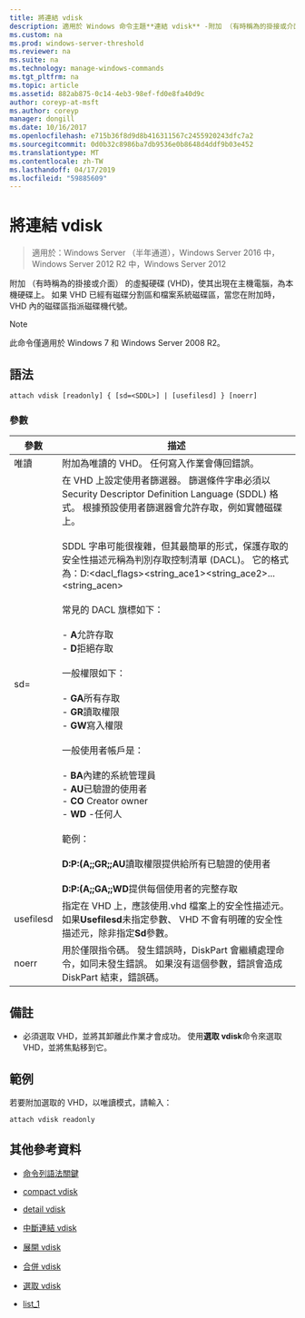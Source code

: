 ```yaml
---
title: 將連結 vdisk
description: 適用於 Windows 命令主題**連結 vdisk** -附加 （有時稱為的掛接或介面） 的虛擬硬碟 (VHD)，使其出現在主機電腦，為本機硬碟上。
ms.custom: na
ms.prod: windows-server-threshold
ms.reviewer: na
ms.suite: na
ms.technology: manage-windows-commands
ms.tgt_pltfrm: na
ms.topic: article
ms.assetid: 882ab875-0c14-4eb3-98ef-fd0e8fa40d9c
author: coreyp-at-msft
ms.author: coreyp
manager: dongill
ms.date: 10/16/2017
ms.openlocfilehash: e715b36f8d9d8b416311567c2455920243dfc7a2
ms.sourcegitcommit: 0d0b32c8986ba7db9536e0b8648d4ddf9b03e452
ms.translationtype: MT
ms.contentlocale: zh-TW
ms.lasthandoff: 04/17/2019
ms.locfileid: "59885609"
---
```

# <a name="attach-vdisk"></a>將連結 vdisk

>適用於：Windows Server （半年通道），Windows Server 2016 中，Windows Server 2012 R2 中，Windows Server 2012

附加 （有時稱為的掛接或介面） 的虛擬硬碟 (VHD)，使其出現在主機電腦，為本機硬碟上。 如果 VHD 已經有磁碟分割區和檔案系統磁碟區，當您在附加時，VHD 內的磁碟區指派磁碟機代號。
> [!NOTE]
> 此命令僅適用於 Windows 7 和 Windows Server 2008 R2。

## <a name="syntax"></a>語法
```
attach vdisk [readonly] { [sd=<SDDL>] | [usefilesd] } [noerr]
```
### <a name="parameters"></a>參數
|參數|描述|
|-------|--------|
|唯讀|附加為唯讀的 VHD。 任何寫入作業會傳回錯誤。|
|sd=<SDDL string>|在 VHD 上設定使用者篩選器。 篩選條件字串必須以 Security Descriptor Definition Language (SDDL) 格式。 根據預設使用者篩選器會允許存取，例如實體磁碟上。<br /><br />SDDL 字串可能很複雜，但其最簡單的形式，保護存取的安全性描述元稱為判別存取控制清單 (DACL)。 它的格式為：D:<dacl_flags><string_ace1><string_ace2>... <string_acen><br /><br />常見的 DACL 旗標如下：<br /><br />-   **A**允許存取<br />-   **D**拒絕存取<br /><br />一般權限如下：<br /><br />-   **GA**所有存取<br />-   **GR**讀取權限<br />-   **GW**寫入權限<br /><br />一般使用者帳戶是：<br /><br />-   **BA**內建的系統管理員<br />-   **AU**已驗證的使用者<br />-   **CO** Creator owner<br />-   **WD** -任何人<br /><br />範例：<br /><br />**D:P:(A;;GR;;AU**讀取權限提供給所有已驗證的使用者<br /><br />**D:P:(A;;GA;;WD**提供每個使用者的完整存取|
|usefilesd|指定在 VHD 上，應該使用.vhd 檔案上的安全性描述元。 如果**Usefilesd**未指定參數、 VHD 不會有明確的安全性描述元，除非指定**Sd**參數。|
|noerr|用於僅限指令碼。 發生錯誤時，DiskPart 會繼續處理命令，如同未發生錯誤。 如果沒有這個參數，錯誤會造成 DiskPart 結束，錯誤碼。|
## <a name="remarks"></a>備註
-   必須選取 VHD，並將其卸離此作業才會成功。 使用**選取 vdisk**命令來選取 VHD，並將焦點移到它。
## <a name="BKMK_Examples"></a>範例
若要附加選取的 VHD，以唯讀模式，請輸入：
```
attach vdisk readonly
```
## <a name="additional-references"></a>其他參考資料
-   [命令列語法關鍵](command-line-syntax-key.md)
-   [compact vdisk](compact-vdisk.md)

-   [detail vdisk](detail-vdisk.md)
-   [中斷連結 vdisk](detach-vdisk.md)
-   [展開 vdisk](expand-vdisk.md)
-   [合併 vdisk](merge-vdisk.md)
-   [選取 vdisk](select-vdisk.md)
-   [list_1](list_1.md)

